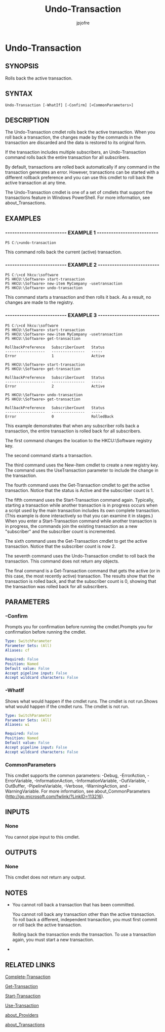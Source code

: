 ﻿---
author: jpjofre
description: 
external help file: Microsoft.PowerShell.Commands.Management.dll-Help.xml
keywords: powershell, cmdlet
manager: carolz
ms.date: 2016-09-27
ms.prod: powershell
ms.technology: powershell
ms.topic: reference
online version: http://go.microsoft.com/fwlink/p/?linkid=293928
schema: 2.0.0
title: Undo-Transaction
---

# Undo-Transaction

## SYNOPSIS
Rolls back the active transaction.

## SYNTAX

```
Undo-Transaction [-WhatIf] [-Confirm] [<CommonParameters>]
```

## DESCRIPTION
The Undo-Transaction cmdlet rolls back the active transaction.
When you roll back a transaction, the changes made by the commands in the transaction are discarded and the data is restored to its original form.

If the transaction includes multiple subscribers, an Undo-Transaction command rolls back the entire transaction for all subscribers.

By default, transactions are rolled back automatically if any command in the transaction generates an error.
However, transactions can be started with a different rollback preference and you can use this cmdlet to roll back the active transaction at any time.

The Undo-Transaction cmdlet is one of a set of cmdlets that support the transactions feature in Windows PowerShell.
For more information, see about_Transactions.

## EXAMPLES

### -------------------------- EXAMPLE 1 --------------------------
```
PS C:\>undo-transaction
```

This command rolls back the current (active) transaction.

### -------------------------- EXAMPLE 2 --------------------------
```
PS C:\>cd hkcu:\software
PS HKCU:\Software> start-transaction
PS HKCU:\Software> new-item MyCompany -usetransaction
PS HKCU:\Software> undo-transaction
```

This command starts a transaction and then rolls it back.
As a result, no changes are made to the registry.

### -------------------------- EXAMPLE 3 --------------------------
```
PS C:\>cd hkcu:\software
PS HKCU:\Software> start-transaction
PS HKCU:\Software> new-item MyCompany -usetransaction
PS HKCU:\Software> get-transaction

RollbackPreference   SubscriberCount   Status
------------------   ---------------   -----
Error                1                 Active

PS HKCU:\Software> start-transaction
PS HKCU:\Software> get-transaction

RollbackPreference   SubscriberCount   Status
------------------   ---------------   -----
Error                2                 Active

PS HKCU:\Software> undo-transaction
PS HKCU:\Software> get-transaction

RollbackPreference   SubscriberCount   Status
------------------   ---------------   -----
Error                0                 RolledBack
```

This example demonstrates that when any subscriber rolls back a transaction, the entire transaction is rolled back for all subscribers.

The first command changes the location to the HKCU:\Software registry key.

The second command starts a transaction.

The third command uses the New-Item cmdlet to create a new registry key.
The command uses the UseTransaction parameter to include the change in the transaction.

The fourth command uses the Get-Transaction cmdlet to get the active transaction.
Notice that the status is Active and the subscriber count is 1.

The fifth command uses the Start-Transaction command again.
Typically, starting a transaction while another transaction is in progress occurs when a script used by the main transaction includes its own complete transaction.
(This example is done interactively so that you can examine it in stages.) When you enter a Start-Transaction command while another transaction is in progress, the commands join the existing transaction as a new "subscriber" and the subscriber count is incremented.

The sixth command uses the Get-Transaction cmdlet to get the active transaction.
Notice that the subscriber count is now 2.

The seventh command uses the Undo-Transaction cmdlet to roll back the transaction.
This command does not return any objects.

The final command is a Get-Transaction command that gets the active (or in this case, the most recently active) transaction.
The results show that the transaction is rolled back, and that the subscriber count is 0, showing that the transaction was rolled back for all subscribers.

## PARAMETERS

### -Confirm
Prompts you for confirmation before running the cmdlet.Prompts you for confirmation before running the cmdlet.

```yaml
Type: SwitchParameter
Parameter Sets: (All)
Aliases: cf

Required: False
Position: Named
Default value: False
Accept pipeline input: False
Accept wildcard characters: False
```

### -WhatIf
Shows what would happen if the cmdlet runs.
The cmdlet is not run.Shows what would happen if the cmdlet runs.
The cmdlet is not run.

```yaml
Type: SwitchParameter
Parameter Sets: (All)
Aliases: wi

Required: False
Position: Named
Default value: False
Accept pipeline input: False
Accept wildcard characters: False
```

### CommonParameters
This cmdlet supports the common parameters: -Debug, -ErrorAction, -ErrorVariable, -InformationAction, -InformationVariable, -OutVariable, -OutBuffer, -PipelineVariable, -Verbose, -WarningAction, and -WarningVariable. For more information, see about_CommonParameters (http://go.microsoft.com/fwlink/?LinkID=113216).

## INPUTS

### None
You cannot pipe input to this cmdlet.

## OUTPUTS

### None
This cmdlet does not return any output.

## NOTES
* You cannot roll back a transaction that has been committed.

  You cannot roll back any transaction other than the active transaction.
To roll back a different, independent transaction, you must first commit or roll back the active transaction.

  Rolling back the transaction ends the transaction.
To use a transaction again, you must start a new transaction.

*

## RELATED LINKS

[Complete-Transaction](.\Complete-Transaction.md)

[Get-Transaction](.\Get-Transaction.md)

[Start-Transaction](.\Start-Transaction.md)

[Use-Transaction](.\Use-Transaction.md)

[about_Providers](..\Microsoft.PowerShell.Core\About\about_Providers.md)

[about_Transactions](..\Microsoft.PowerShell.Core\About\about_Transactions.md)

